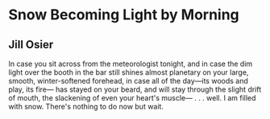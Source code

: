 # Snow Becoming Light by Morning
## Jill Osier
In case you sit across from the meteorologist tonight,
and in case the dim light over the booth in the bar still shines
almost planetary on your large, smooth, winter-softened
forehead, in case all of the day—its woods and play, its fire—
has stayed on your beard, and will stay through the slight
drift of mouth, the slackening of even your heart's muscle—
. . . well. I am filled with snow. There's nothing to do now
but wait.